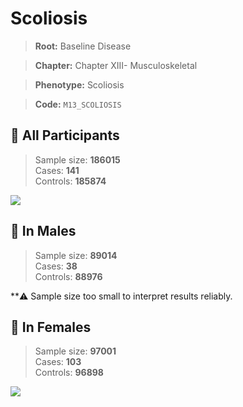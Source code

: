 # Scoliosis

> **Root:** Baseline Disease  

> **Chapter:** Chapter XIII- Musculoskeletal  

> **Phenotype:** Scoliosis  

> **Code:** `M13_SCOLIOSIS`

## 🧪 All Participants  
> Sample size: **186015**  
> Cases: **141**  
> Controls: **185874**
<img src="/Disease/Figures/ALL/Baseline/M13_SCOLIOSIS.png"/>
<CsvTable src="/public/Disease/Data/ALL/Baseline/LG_M13_SCOLIOSIS.csv" label="🔍 View full results" />

## 👨 In Males  
> Sample size: **89014**  
> Cases: **38**  
> Controls: **88976**

**⚠️ Sample size too small to interpret results reliably.

## 👩 In Females  
> Sample size: **97001**  
> Cases: **103**  
> Controls: **96898**
<img src="/Disease/Figures/Female/Baseline/M13_SCOLIOSIS.png"/>
<CsvTable src="/public/Disease/Data/Female/Baseline/LG_M13_SCOLIOSIS.csv" label="🔍 View full results" />
